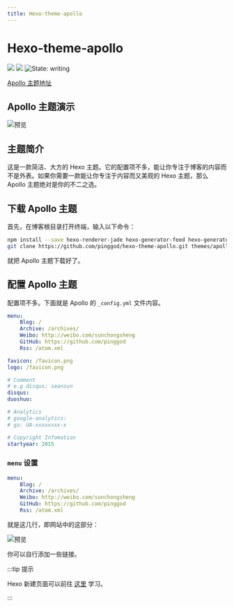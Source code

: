 ```yaml
---
title: Hexo-theme-apollo
---
```

# Hexo-theme-apollo

[![](https://img.shields.io/badge/Maintained--by-EasyHexo-42B983.svg?longCache=true&style=flat-square)](https://github.com/EasyHexo/Easy-Hexo)
[![](https://img.shields.io/badge/Author-ChungZH-43CD80.svg?longCache=true&style=flat-square)](https://github.com/chungzh)
![State: writing](https://img.shields.io/badge/State-writing-8E64B0.svg?style=flat-square)

[Apollo 主题地址](https://github.com/pinggod/hexo-theme-apollo)

## Apollo 主题演示

![预览](@img/2/2-4/1.png)

## 主题简介

这是一款简洁、大方的 Hexo 主题。它的配置项不多，能让你专注于博客的内容而不是外表。如果你需要一款能让你专注于内容而又美观的 Hexo 主题，那么 Apollo 主题绝对是你的不二之选。

## 下载 Apollo 主题

首先，在博客根目录打开终端，输入以下命令：
```bash
npm install --save hexo-renderer-jade hexo-generator-feed hexo-generator-sitemap hexo-browsersync hexo-generator-archive
git clone https://github.com/pinggod/hexo-theme-apollo.git themes/apollo
```

就把 Apollo 主题下载好了。

## 配置 Apollo 主题

配置项不多。下面就是 Apollo 的 `_config.yml` 文件内容。

```yaml
menu:
    Blog: /
    Archive: /archives/
    Weibo: http://weibo.com/sunchongsheng
    GitHub: https://github.com/pinggod
    Rss: /atom.xml

favicon: /favicon.png
logo: /favicon.png

# Comment
# e.g disqus: seansun
disqus:
duoshuo:

# Analytics
# google-analytics:
# ga: UA-xxxxxxxx-x

# Copyright Infomation
startyear: 2015
```

### `menu` 设置

```yaml
menu:
    Blog: /
    Archive: /archives/
    Weibo: http://weibo.com/sunchongsheng
    GitHub: https://github.com/pinggod
    Rss: /atom.xml
```

就是这几行，即网站中的这部分：

![预览](@img/2/2-4/2.png)

你可以自行添加一些链接。

:::tip 提示

Hexo 新建页面可以前往 [这里](/1-Hexo-install-and-config/1-3-config-hexo.html#hexo-命令详解) 学习。

:::